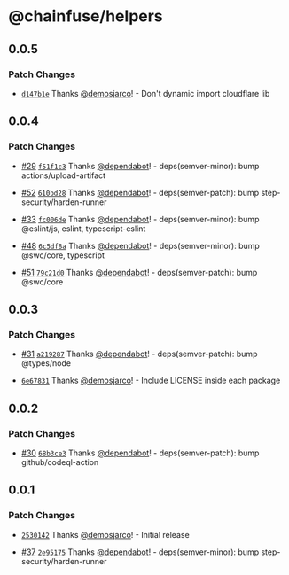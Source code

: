 # @chainfuse/helpers

## 0.0.5

### Patch Changes

-   [`d147b1e`](https://github.com/ChainFuse/packages/commit/d147b1ec79cdcaae196d7f8462dded4481db8a3d) Thanks [@demosjarco](https://github.com/demosjarco)! - Don't dynamic import cloudflare lib

## 0.0.4

### Patch Changes

-   [#29](https://github.com/ChainFuse/packages/pull/29) [`f51f1c3`](https://github.com/ChainFuse/packages/commit/f51f1c3b6a45f59237967b36c081f85a31df536b) Thanks [@dependabot](https://github.com/apps/dependabot)! - deps(semver-minor): bump actions/upload-artifact

-   [#52](https://github.com/ChainFuse/packages/pull/52) [`610bd28`](https://github.com/ChainFuse/packages/commit/610bd281ca6651877c6842585f4bd6b2ca7d09d8) Thanks [@dependabot](https://github.com/apps/dependabot)! - deps(semver-patch): bump step-security/harden-runner

-   [#33](https://github.com/ChainFuse/packages/pull/33) [`fc006de`](https://github.com/ChainFuse/packages/commit/fc006defa81f09b5760df0fe9b05c2a2ccc96f24) Thanks [@dependabot](https://github.com/apps/dependabot)! - deps(semver-minor): bump @eslint/js, eslint, typescript-eslint

-   [#48](https://github.com/ChainFuse/packages/pull/48) [`6c5df8a`](https://github.com/ChainFuse/packages/commit/6c5df8a5f8fc33e5a6454b301f719599beb5e2f4) Thanks [@dependabot](https://github.com/apps/dependabot)! - deps(semver-minor): bump @swc/core, typescript

-   [#51](https://github.com/ChainFuse/packages/pull/51) [`79c21d0`](https://github.com/ChainFuse/packages/commit/79c21d0de327a6adf49c6c51dac39a0bcad80f78) Thanks [@dependabot](https://github.com/apps/dependabot)! - deps(semver-patch): bump @swc/core

## 0.0.3

### Patch Changes

-   [#31](https://github.com/ChainFuse/packages/pull/31) [`a219287`](https://github.com/ChainFuse/packages/commit/a2192875aa5d011d2d4eeb1c099f5c5094f6d58c) Thanks [@dependabot](https://github.com/apps/dependabot)! - deps(semver-patch): bump @types/node

-   [`6e67831`](https://github.com/ChainFuse/packages/commit/6e678310274e8fcf05ca763516fcd2f509951b4e) Thanks [@demosjarco](https://github.com/demosjarco)! - Include LICENSE inside each package

## 0.0.2

### Patch Changes

-   [#30](https://github.com/ChainFuse/packages/pull/30) [`68b3ce3`](https://github.com/ChainFuse/packages/commit/68b3ce345877e3f160cf19eb313d27fe11c44c33) Thanks [@dependabot](https://github.com/apps/dependabot)! - deps(semver-patch): bump github/codeql-action

## 0.0.1

### Patch Changes

-   [`2530142`](https://github.com/ChainFuse/packages/commit/2530142143d4c3afd5283928d9f7dca314cba48c) Thanks [@demosjarco](https://github.com/demosjarco)! - Initial release

-   [#37](https://github.com/ChainFuse/packages/pull/37) [`2e95175`](https://github.com/ChainFuse/packages/commit/2e95175a28977c52b32e826f50e52506b00fbf05) Thanks [@dependabot](https://github.com/apps/dependabot)! - deps(semver-minor): bump step-security/harden-runner
